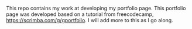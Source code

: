This repo contains my work at developing my portfolio page.  This portfolio page was developed based on a tutorial from freecodecamp, https://scrimba.com/g/gportfolio.  I will add more to this as I go along.  
